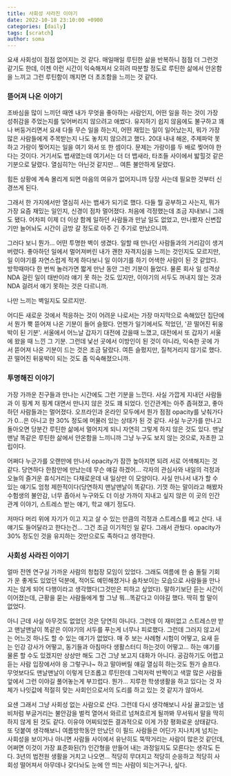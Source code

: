 ```yaml
---
title: 사회성 사라진 이야기
date: 2022-10-18 23:10:00 +0900
categories: [daily]
tags: [scratch]
author: soma
---
```




요새 사회성이 점점 없어지는 것 같다. 매일매일 루틴한 삶을 반복하니 점점 더 그런것 같기도 한데, 이젠 이런 시간이 익숙해져서 오히려 따분할 정도로 루틴한 삶에서 안온함을 느끼고 그런 루틴함이 깨지면 더 초조함을 느끼는 것 같다.



### 뜯어져 나온 이야기

조바심을 많이 느끼던 때엔 내가 무엇을 좋아하는 사람인지, 어떤 일을 하는 것이 가장 성취감을 주었는지를 잊어버리지 않으려고 애썼다. 유지하기 쉽지 않음에도 불구하고 꽤나 버둥거리면서 요새 다들 무슨 일을 하는지, 어떤 재밌는 일이 일어났는지, 뭐가 가장 많은 사람들에게 주목받는지 나도 놓치지 않으려고 했다. 20대 내내 해온, 주제파악 못하고 가랑이 찢어지는 일을 여기 와서 또 한 셈이다. 문제는 가랑이를 두 배로 찢어야 한다는 것이다. 거기서도 뱁새였는데 여기서는 더 더 뱁새라, 타조들 사이에서 밟힐것 같은 기분으로 달렸다. 열심히?는 아닌것 같지만... 여튼 불안하게 달렸다. 

힘든 상황에 계속 몰리게 되면 마음의 여유가 없어지니까 당장 사는데 필요한 것부터 신경쓰게 된다.

그래서 한 가지에서만 열심히 사는 뱁새가 되기로 했다. 다들 뭘 공부하고 사는지, 뭐가 가장 요즘 재밌는 일인지, 신경이 점차 멀어졌다. 처음에 걱정했는데 조금 지내보니 그래도 됐다. 어차피 이제 더 이상 함께 일하던 사람들과 만날 일도 없었고, 만나봤자 신변잡기만 늘어놔도 시간이 금방 갈 정도로 아주 긴 주기로 만났으니까. 

그러다 보니 뭔가... 어떤 투명한 벽이 생겼다. 일할 때 만나던 사람들과의 거리감이 생겨버렸다. 좋아하던 일에서 멀어져버린 내가 괜한 자격지심을 느끼는 것인지도 모르지만, 일 이야기를 자연스럽게 적게 하다보니 일 이야기를 하기 어색한 사람이 된 것 같았다. 방학때마다 한 번씩 놀러가면 짧게 만난 동안 그런 기분이 들었다. 물론 회사 일 성격상 NDA 걸린 일이 태반이라 얘기 못 하는 것도 있지만, 이야기의 서두도 꺼내지 않는 것과 NDA 걸려서 얘기 못하는 것은 다르니까.

나만 느끼는 벽일지도 모르지만.

어디든 새로운 것에서 적응하는 것이 어려운 나로서는 가장 마지막으로 속해있던 집단에서 뭔가 뿍 뜯어져 나온 기분이 들어 슬펐다. 언젠가 일기에서도 적었던, '끈 떨어진 뒤웅박이 된 기분'. 서울에서 어느날 갑자기 대전에 갔을때 느꼈고, 대전에서 또 갑자기 서울에 왔을 때 느낀 그 기분. 그런데 낯선 곳에서 이방인이 된 것이 아니라, 익숙한 곳에 가서 뜯어져 나온 기분이 드는 것은 조금 달랐다. 여튼 슬펐지만, 질척거리지 않기로 했다. 끈 떨어진 뒤웅박이 되는 것도 좀 익숙해졌으니까.


### 투명해진 이야기

가장 가까운 친구들과 만나는 시간에도 그런 기분을 느낀다. 사실 가깝게 지내던 사람들과 이 핑계 저 핑계 대면서 만나지 않은 것도 꽤 되었다. 인간관계는 아주 좁혀졌고, 좋아하던 사람들과는 멀어졌다. 오프라인과 온라인 모두에서 뭔가 점점 opacity를 낮춰가다가 0...은 아니고 한 30% 정도에 머물러 있는 상태가 된 것 같다. 사실 누군가를 만나고 돌아오면 당분간 루틴한 삶에서 멀어지게 되니 자연히 그렇게 하지 않은 것도 있다. 맨날맨날 똑같은 루틴한 삶에서 안온함을 느끼니까 그냥 누구도 보지 않는 것으로, 자초한 고립이다.

어쩌다 누군가를 오랜만에 만나서 opacity가 잠깐 높아지면 되려 서로 어색해지는 것 같다. 당연하다 한참만에 만났는데 무슨 얘길 하겠어... 각자의 관심사와 내일의 걱정과 오늘의 즐거운 휴식거리는 다채로운데 내 일상만 이 모양이다. 사실 만나서 내가 할 수 있는 얘기도 엄청 제한적이다(당연하지 맨날맨날이 똑같다). 기껏 하는 말이라고 해봤자 수험생의 불안감, 너무 좁아서 누구와도 더 이상 가까이 지내고 싶지 않은 이 곳의 인간관계 이야기, 스트레스 받는 얘기, 학교 얘기 정도다. 

저마다 머리 위에 자기가 이고 지고 살 수 있는 만큼의 걱정과 스트레스를 메고 산다. 내 얘기도 들어달라고 한다는건... 그건 조금 이기적인 일 같다. 그래서 관뒀다. opacity가 30% 정도인 것을 유지하는 것만으로도 족하다고 생각한다.


### 사회성 사라진 이야기

얼마 전엔 연구실 가까운 사람의 청첩장 모임이 있었다. 그래도 여름에 한 숨 돌릴 기회가 운 좋게도 있었던 덕분에, 적어도 예민해졌거나 숨차보이는 모습으로 사람들을 만나지는 않게 되어 다행이라고 생각했다(그것만은 피하고 싶었다). 말하기보단 듣는 시간이 이어졌는데, 근황을 묻는 사람들에게 할 그냥 뭐...똑같다고 이야길 했다. 딱히 할 말이 없었다.

아니 근데 사실 아무것도 없었던 것은 당연히 아니다. 그런데 이 재미없고 스트레스만 받고 맨날맨날이 똑같은 이야기의 서두를 푸는게 너무나 피로했다. 그런데 그러지 않고서는 어느것 하나도 할 수 있는 얘기가 없었다. 매 주 보는 사례형 시험이 어떻고, 요새 듣는 인강 강사가 어떻고, 동기들과 아침마다 생활스터디 하는것이 어떻고... 하는 얘기를 물론 할 수도 있겠지만 상상만 해도 그건 그냥 보고지 대화가 아니다. 공감하기도 어렵고 듣는 사람 입장에서야 응 그렇구나~ 하고 말아버릴 얘길 열심히 하는것도 뭔가 슬프다. 무엇보다도 맨날맨날이 이렇게 단조롭고 루틴한데 그럭저럭 반짝이고 색깔 많은 사람들 앞에서 그런 이야길 풀어놓는게 부끄럽다. 뭔가... 지루한 학생생활을 하고 있다는 것 자체가 나잇값에 적절히 맞는 사회인으로서의 도리를 하고 있는 것 같지가 않아서.

요샌 그래서 그냥 사회성 없는 사람으로 산다.
그런데 다시 생각해보니 사실 끓고있는 냄비처럼 부글거리는 불안감을 벌컥 열어서 와르르 넘쳐흐르게 될까봐 무서워서 말을 딱히 하지 않게 된 것도 같다. 이유야 어찌되었든 결과적으로 이게 가장 평화로운 상태같다. 또 덧붙여 생각해보니 여름방학동안 만났던 이 필드 사람들은 어딘가 지나치게 넘치는 사회성을 보이거나 아니면 사람들 사이에서 유난히도 뚝딱거리는 사람이 많은것 같던데, 어쩌면 이것이 가장 표준화된(?) 인간형을 만들어 내는 과정일지도 모른다는 생각도 든다. 3년의 법전원 생활을 거치고 나오면... 적당히 무뎌지고 적당히 순응하고 적당히 사회성 떨어져서 아무데나 갖다놔도 눈에 안 띄는 사람이 되는거구나, 싶다.
